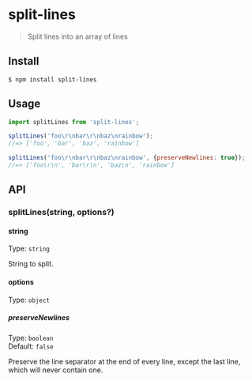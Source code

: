 # split-lines

> Split lines into an array of lines

## Install

```
$ npm install split-lines
```

## Usage

```js
import splitLines from 'split-lines';

splitLines('foo\r\nbar\r\nbaz\nrainbow');
//=> ['foo', 'bar', 'baz', 'rainbow']

splitLines('foo\r\nbar\r\nbaz\nrainbow', {preserveNewlines: true});
//=> ['foo\r\n', 'bar\r\n', 'baz\n', 'rainbow']
```

## API

### splitLines(string, options?)

#### string

Type: `string`

String to split.

#### options

Type: `object`

##### preserveNewlines

Type: `boolean`\
Default: `false`

Preserve the line separator at the end of every line, except the last line, which will never contain one.
